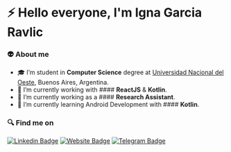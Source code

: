 # :zap: Hello everyone, I'm **Igna Garcia Ravlic**

### :alien: About me

- :mortar_board: I’m student in **Computer Science** degree at [Universidad Nacional del Oeste](http://www.uno.edu.ar), Buenos Aires, Argentina.
- :rocket: I’m currently working with #### **ReactJS** & **Kotlin**.
- :memo: I’m currently working as a #### **Research Assistant**.
- 🌱 I’m currently learning Android Development with #### **Kotlin**.


### :mag: Find me on
[![Linkedin Badge](https://img.shields.io/badge/-LinkedIn-0075b5?style=for-the-badge&logo=Linkedin&logoWidth=20)](https://www.linkedin.com/in/ignacio-agustin-garcia-ravlic-491b9a188/)
[![Website Badge](https://img.shields.io/badge/-Website-b71c1c?style=for-the-badge&logo=react&logoWidth=20&logoColor=white)](https://ignagarcia.vercel.app)
[![Telegram Badge](https://img.shields.io/badge/-Telegram-26a5e4?style=for-the-badge&logo=telegram&logoWidth=20)](https://t.me/IgnaGarciaRavlic)
